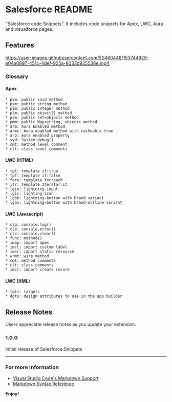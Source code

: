 # Salesforce README

"Salesforce code Snippets". It includes code snippets for Apex, LWC, Aura and visualforce pages.

## Features

https://user-images.githubusercontent.com/50460448/153744929-e04a0997-451c-4def-925a-8033d925538e.mp4


### Glossary
####  Apex
    * pvm: public void method
    * psm: public string method
    * pim: public integer method
    * plm: public object[] method
    * psm: public set<object> method
    * pmm: public Map<string, object> method
    * arm: Aura Enabled method
    * armc: Aura enabled method with cacheable true
    * arp: Aura enabled property
    * syd: System.debug()
    * cmt: method level comment
    * clt: class level comments
    
#### LWC (HTML)
    * tpt: template if:true
    * tpf: template if:false
    * fore: template for:each
    * itr: template Iterator:it
    * lgin: lightning-input
    * lgic: lighting-icon
    * lgbb: lightning-button with brand variant
    * lgbo: lightning-button with brand-outline variant
    
#### LWC (Javascript)
    * clg: console.log()
    * cle: console.error()
    * clc: console.clear()
    * func: method()
    * imap: import apex
    * imcl: import custom label
    * imsr: import static resource
    * wrmt: wire method
    * cmt: method comments
    * clt: class comments
    * imcr: import create record
    
#### LWC (XML)
    * tgts: targets
    * dgts: design attributes to use in the app builder
    
    
    

## Release Notes

Users appreciate release notes as you update your extension.

### 1.0.0

Initial release of Salesforce Snippets

-----------------------------------------------------------------------------------------------------------

### For more information

* [Visual Studio Code's Markdown Support](http://code.visualstudio.com/docs/languages/markdown)
* [Markdown Syntax Reference](https://help.github.com/articles/markdown-basics/)

**Enjoy!**
